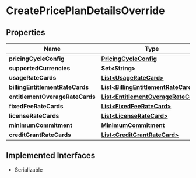 

# CreatePricePlanDetailsOverride


## Properties

| Name | Type | Description | Notes |
|------------ | ------------- | ------------- | -------------|
|**pricingCycleConfig** | [**PricingCycleConfig**](PricingCycleConfig.md) |  |  [optional] |
|**supportedCurrencies** | **Set&lt;String&gt;** |  |  [optional] |
|**usageRateCards** | [**List&lt;UsageRateCard&gt;**](UsageRateCard.md) |  |  [optional] |
|**billingEntitlementRateCards** | [**List&lt;BillingEntitlementRateCard&gt;**](BillingEntitlementRateCard.md) |  |  [optional] |
|**entitlementOverageRateCards** | [**List&lt;EntitlementOverageRateCard&gt;**](EntitlementOverageRateCard.md) |  |  [optional] |
|**fixedFeeRateCards** | [**List&lt;FixedFeeRateCard&gt;**](FixedFeeRateCard.md) |  |  [optional] |
|**licenseRateCards** | [**List&lt;LicenseRateCard&gt;**](LicenseRateCard.md) |  |  [optional] |
|**minimumCommitment** | [**MinimumCommitment**](MinimumCommitment.md) |  |  [optional] |
|**creditGrantRateCards** | [**List&lt;CreditGrantRateCard&gt;**](CreditGrantRateCard.md) |  |  [optional] |


## Implemented Interfaces

* Serializable


